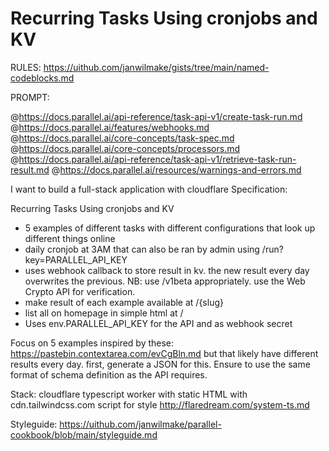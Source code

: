 # Recurring Tasks Using cronjobs and KV

RULES:
https://uithub.com/janwilmake/gists/tree/main/named-codeblocks.md

PROMPT:

@https://docs.parallel.ai/api-reference/task-api-v1/create-task-run.md
@https://docs.parallel.ai/features/webhooks.md
@https://docs.parallel.ai/core-concepts/task-spec.md
@https://docs.parallel.ai/core-concepts/processors.md
@https://docs.parallel.ai/api-reference/task-api-v1/retrieve-task-run-result.md
@https://docs.parallel.ai/resources/warnings-and-errors.md

I want to build a full-stack application with cloudflare Specification:

Recurring Tasks Using cronjobs and KV

- 5 examples of different tasks with different configurations that look up different things online
- daily cronjob at 3AM that can also be ran by admin using /run?key=PARALLEL_API_KEY
- uses webhook callback to store result in kv. the new result every day overwrites the previous. NB: use /v1beta appropriately. use the Web Crypto API for verification.
- make result of each example available at /{slug}
- list all on homepage in simple html at /
- Uses env.PARALLEL_API_KEY for the API and as webhook secret

Focus on 5 examples inspired by these: https://pastebin.contextarea.com/evCgBln.md but that likely have different results every day. first, generate a JSON for this. Ensure to use the same format of schema definition as the API requires.

Stack: cloudflare typescript worker with static HTML with cdn.tailwindcss.com script for style
http://flaredream.com/system-ts.md

Styleguide: https://uithub.com/janwilmake/parallel-cookbook/blob/main/styleguide.md

<!--
# Result
https://letmeprompt.com/rules-httpsuithu-3zptty0
-->
